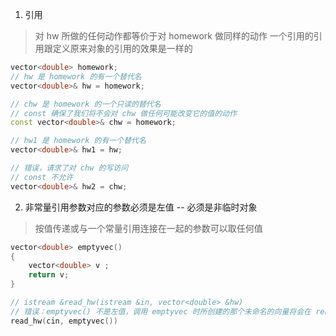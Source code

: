 1. 引用

> 对 hw 所做的任何动作都等价于对 homework 做同样的动作
> 一个引用的引用跟定义原来对象的引用的效果是一样的

```cpp
vector<double> homework;
// hw 是 homework 的有一个替代名
vector<double>& hw = homework;

// chw 是 homework 的一个只读的替代名
// const 确保了我们将不会对 chw 做任何可能改变它的值的动作
const vector<double>& chw = homework;

// hw1 是 homework 的有一个替代名
vector<double>& hw1 = hw;

// 错误，请求了对 chw 的写访问
// const 不允许
vector<double>& hw2 = chw;
```

2. 非常量引用参数对应的参数必须是左值 -- 必须是非临时对象

> 按值传递或与一个常量引用连接在一起的参数可以取任何值

```cpp
vector<double> emptyvec()
{
    vector<double> v ; 
    return v;
}

// istream &read_hw(istream &in, vector<double> &hw)
// 错误：emptyvec() 不是左值，调用 emptyvec 时所创建的那个未命名的向量将会在 read_hw 返回时立即消失
read_hw(cin, emptyvec())
```